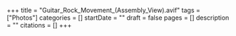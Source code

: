 +++
title = "Guitar_Rock_Movement_(Assembly_View).avif"
tags = ["Photos"]
categories = []
startDate = ""
draft = false
pages = []
description = ""
citations = []
+++
